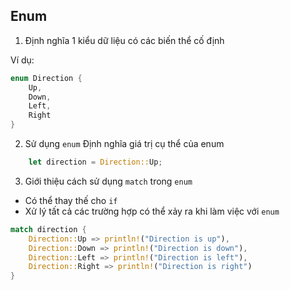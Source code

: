 ## Enum

1. Định nghĩa 1 kiểu dữ liệu có các biến thể cố định

Ví dụ:

```rust
enum Direction {
    Up,
    Down,
    Left,
    Right
}
```

2. Sử dụng `enum`
Định nghĩa giá trị cụ thể của enum

```rust
    let direction = Direction::Up;
```

3. Giới thiệu cách sử dụng `match` trong `enum`

+ Có thể thay thế cho `if`
+ Xử lý tất cả các trường hợp có thể xảy ra khi làm việc với `enum`

```rust
match direction {
    Direction::Up => println!("Direction is up"),
    Direction::Down => println!("Direction is down"),
    Direction::Left => println!("Direction is left"),
    Direction::Right => println!("Direction is right")
}
```




